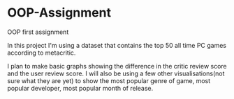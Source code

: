 # OOP-Assignment
OOP first assignment

In this project I'm using a dataset that contains the top 50 all time PC games according to metacritic.

I plan to make basic graphs showing the difference in the critic review score and the user review score.
I will also be using a few other visualisations(not sure what they are yet) to show the most popular genre of game, most popular developer, most popular month of release.
